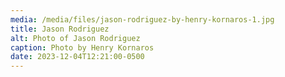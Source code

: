 ```yaml
---
media: /media/files/jason-rodriguez-by-henry-kornaros-1.jpg
title: Jason Rodriguez
alt: Photo of Jason Rodriguez
caption: Photo by Henry Kornaros
date: 2023-12-04T12:21:00-0500
---
```

